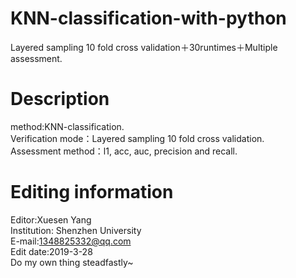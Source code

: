 # KNN-classification-with-python
Layered sampling 10 fold cross validation＋30runtimes＋Multiple assessment.        

# Description     
method:KNN-classification.       
Verification mode：Layered sampling 10 fold cross validation.    
Assessment method：l1, acc, auc, precision and recall.    

# Editing information      
Editor:Xuesen Yang              
Institution: Shenzhen University             
E-mail:1348825332@qq.com            
Edit date:2019-3-28   
Do my own thing steadfastly~
